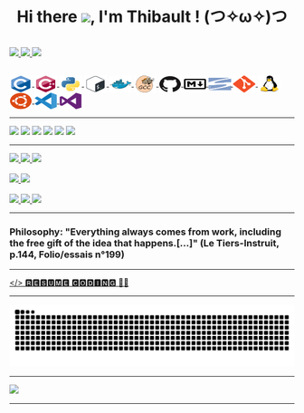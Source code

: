 <div align="center">
  <h1>Hi there <img src="https://media.giphy.com/media/hvRJCLFzcasrR4ia7z/giphy.gif" width="25px">, I'm Thibault ! (つ✧ω✧)つ</h1>
</div>
<br>

 <div>
  <a href="https://github.com/ThibFrgsGmz">
  <img height="180em" src="https://github-readme-stats.vercel.app/api?username=ThibFrgsGmz&show_icons=true&theme=dracula&include_all_commits=true&count_private=true"/>
  <img height="180em" src="https://github-readme-stats.vercel.app/api/top-langs/?username=ThibFrgsGmz&hide=css,html,javascript&layout=compact&langs_count=7&theme=dracula&show_icons=true"/>
  <img height="180em" src="https://github-readme-streak-stats.herokuapp.com/?user=ThibFrgsGmz&theme=dracula&hide_border=false"/>
</p>
    
</div>

<div style="display: inline_block"><br>
  <img align="center" alt="Rafa-C" height="30" width="40" src="https://raw.githubusercontent.com/devicons/devicon/master/icons/c/c-original.svg">
  <img align="center" alt="Rafa-cplusplus" height="30" width="40" src="https://raw.githubusercontent.com/devicons/devicon/master/icons/cplusplus/cplusplus-original.svg">

  <img align="center" alt="Rafa-Python" height="30" width="40" src="https://raw.githubusercontent.com/devicons/devicon/master/icons/python/python-original.svg">

  <img align="center" alt="Rafa-bash" height="30" width="40" src="https://raw.githubusercontent.com/devicons/devicon/master/icons/bash/bash-original.svg">

  <img align="center" alt="Rafa-docker" height="30" width="40" src="https://raw.githubusercontent.com/devicons/devicon/master/icons/docker/docker-original.svg">

  <img align="center" alt="Rafa-gcc" height="30" width="40" src="https://raw.githubusercontent.com/devicons/devicon/master/icons/gcc/gcc-original.svg">

  <img align="center" alt="Rafa-github" height="30" width="40" src="https://raw.githubusercontent.com/devicons/devicon/master/icons/github/github-original.svg">


  <img align="center" alt="Rafa-markdown" height="30" width="40" src="https://raw.githubusercontent.com/devicons/devicon/master/icons/markdown/markdown-original.svg">

  <img align="center" alt="Rafa-subversion" height="30" width="40" src="https://raw.githubusercontent.com/devicons/devicon/master/icons/subversion/subversion-original.svg">
  <img align="center" alt="Rafa-git" height="30" width="40" src="https://raw.githubusercontent.com/devicons/devicon/master/icons/git/git-original.svg">


  <img align="center" alt="Rafa-linux" height="30" width="40" src="https://raw.githubusercontent.com/devicons/devicon/master/icons/linux/linux-original.svg">
  <img align="center" alt="Rafa-ubuntu" height="30" width="40" src="https://raw.githubusercontent.com/devicons/devicon/master/icons/ubuntu/ubuntu-plain.svg">

  <img align="center" alt="Rafa-vscode" height="30" width="40" src="https://raw.githubusercontent.com/devicons/devicon/master/icons/vscode/vscode-original.svg">
  <img align="center" alt="Rafa-visualstudio" height="30" width="40" src="https://raw.githubusercontent.com/devicons/devicon/master/icons/visualstudio/visualstudio-plain.svg">
  
</div>

***

<div> 
  <a href="https://github.com/ThibFrgsGmz" target="_blank"><img src="https://img.shields.io/badge/-GitHub-%23333?style=for-the-badge&logo=github&logoColor=white" target="_blank"></a>
  <a href="https://www.linkedin.com/in/thibault-farges-7a8944ba/" target="_blank"><img src="https://img.shields.io/badge/-LinkedIn-%230077B5?style=for-the-badge&logo=linkedin&logoColor=white" target="_blank"></a>
  <a href = "https://github.com/ThibFrgsGmz/ThibFrgsGmz/discussions"><img src="https://img.shields.io/badge/-Contact Me-%23333?style=for-the-badge&logo=gmail&logoColor=white" target="_blank"></a>
     <a href="https://www.hackerearth.com/@ThibFrgsGmz" target="_blank"><img src="https://img.shields.io/static/v1?color=0366d6&label=%20&labelColor=5c5c5c&logo=hackerearth&logoColor=ffffff&message=Hacker Earth&style=for-the-badge" /></a>
   <a href="https://www.hackerrank.com/ThibFrgsGmz?hr_r=1" target="_blank"><img src="https://img.shields.io/static/v1?color=0366d6&label=%20&labelColor=5c5c5c&logo=hackerrank&logoColor=ffffff&message=Hacker Rank&style=for-the-badge" /></a>
  <a href="https://www.udemy.com/user/thibault-157/" target="_blank"><img src="https://img.shields.io/badge/Udemy-A435F0?style=for-the-badge&logo=Udemy&logoColor=white" /></a>

</div>

---

<div align="left">
  <a href=  "">
      <img src=
      "https://img.shields.io/badge/SOFTWARE-%20ENGINEERING%20-gray.svg?colorA=655BE1&colorB=4F44D6&style=for-the-badge"/>
  </a>
  <a href=  "">
      <img src=
      "https://img.shields.io/badge/SOFTWARE-%20DEVELOPMENT%20-gray.svg?colorA=655BE1&colorB=4F44D6&style=for-the-badge"/>
  </a>
  <a href=  "">
      <img src=
      "https://img.shields.io/badge/SOFTWARE-%20ARCHITECTURE%20-gray.svg?colorA=655BE1&colorB=4F44D6&style=for-the-badge"/>
  </a>
</div>
<br>
<div align="left">
  <a href=  "">
      <img src=
      "https://img.shields.io/badge/SPACE-%20SYSTEMS%20-gray.svg?colorA=655BE1&colorB=4F44D6&style=for-the-badge"/>
  </a>
  <a href=  "">
      <img src=
      "https://img.shields.io/badge/EMBEDDED-%20SYSTEMS%20-gray.svg?colorA=655BE1&colorB=4F44D6&style=for-the-badge"/>
  </a>   
</div>
<br>
<div align="left"> 
  <a href=  "">
      <img src=
      "https://img.shields.io/badge/CONINUOUS-%20LEARNING%20-gray.svg?colorA=655BE1&colorB=4F44D6&style=for-the-badge"/>
  </a>    
  <a href=  "">
      <img src=
      "https://img.shields.io/badge/INNOVATION-AND%20CREATIVITY%20-gray.svg?colorA=655BE1&colorB=4F44D6&style=for-the-badge"/>
  </a>    
  <a href=  "">
      <img src=
      "https://img.shields.io/badge/SELF-%20MOTIVATION%20-gray.svg?colorA=655BE1&colorB=4F44D6&style=for-the-badge"/>
  </a>
</div>

***

### Philosophy: "Everything always comes from work, including the free gift of the idea that happens.[...]" (Le Tiers-Instruit, p.144, Folio/essais n°199)

---

[ </> 🆁🅴🆂🆄🅼🅴 🅲🅾🅳🅸🅽🅶 👨‍💻](https://github.com/issues?q=is%3Aopen+is%3Aissue+archived%3Afalse+author%3AThibFrgsGmz)

---
  
![github contribution grid snake animation](https://raw.githubusercontent.com/ThibFrgsGmz/ThibFrgsGmz/output/github-contribution-grid-snake.svg)


---

<div align="left">
  <a href="https://github.com/ThibFrgsGmz/github-profile-views-counter">
    <img src="https://komarev.com/ghpvc/?username=ThibFrgsGmz&label=PROFILE+VIEWS&colorA=655BE1&colorB=4F44D6">
  </a>
</div>

---
